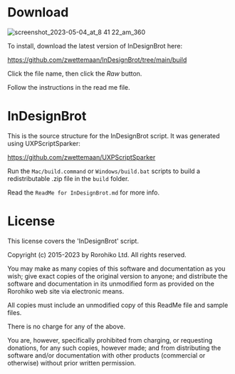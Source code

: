 # Download

![screenshot_2023-05-04_at_8 41 22_am_360](https://user-images.githubusercontent.com/3396477/236360673-ed908a8e-4892-4a6e-a184-d77d6b739d45.png)

To install, download the latest version of InDesignBrot here:

https://github.com/zwettemaan/InDesignBrot/tree/main/build

Click the file name, then click the _Raw_ button.

Follow the instructions in the read me file.

# InDesignBrot

This is the source structure for the InDesignBrot script. It was generated
using UXPScriptSparker:

https://github.com/zwettemaan/UXPScriptSparker

Run the `Mac/build.command` or `Windows/build.bat` scripts to build a
redistributable .zip file in the `build` folder.

Read the `ReadMe for InDesignBrot.md` for more info.

# License

This license covers the 'InDesignBrot' script.

Copyright (c) 2015-2023 by Rorohiko Ltd. All rights reserved.

You may make as many copies of this software and documentation as you wish; 
give exact copies of the original version to anyone; and distribute the
software and documentation in its unmodified form as provided on the 
Rorohiko web site via electronic means.

All copies must include an unmodified copy of this ReadMe file and 
sample files.

There is no charge for any of the above. 

You are, however, specifically prohibited from charging, or requesting
donations, for any such copies, however made; and from distributing 
the software and/or documentation with other products (commercial or 
otherwise) without prior written permission. 



